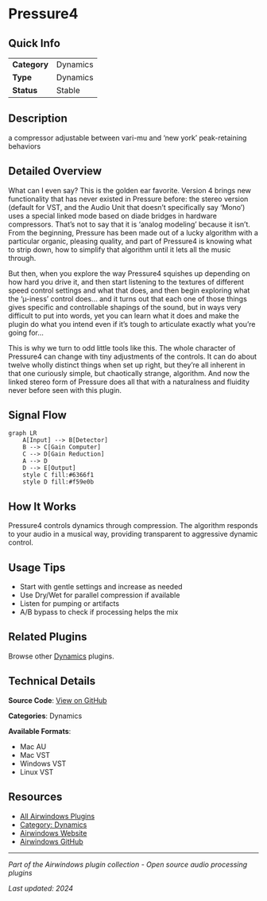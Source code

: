 # Pressure4



## Quick Info

| | |
|---|---|
| **Category** | Dynamics |
| **Type** | Dynamics |
| **Status** | Stable |

## Description

a compressor adjustable between vari-mu and ‘new york’ peak-retaining behaviors

## Detailed Overview

What can I even say? This is the golden ear favorite. Version 4 brings new functionality that has never existed in Pressure before: the stereo version (default for VST, and the Audio Unit that doesn’t specifically say ‘Mono’) uses a special linked mode based on diade bridges in hardware compressors. That’s not to say that it is ‘analog modeling’ because it isn’t. From the beginning, Pressure has been made out of a lucky algorithm with a particular organic, pleasing quality, and part of Pressure4 is knowing what to strip down, how to simplify that algorithm until it lets all the music through.

But then, when you explore the way Pressure4 squishes up depending on how hard you drive it, and then start listening to the textures of different speed control settings and what that does, and then begin exploring what the ‘µ-iness’ control does… and it turns out that each one of those things gives specific and controllable shapings of the sound, but in ways very difficult to put into words, yet you can learn what it does and make the plugin do what you intend even if it’s tough to articulate exactly what you’re going for…

This is why we turn to odd little tools like this. The whole character of Pressure4 can change with tiny adjustments of the controls. It can do about twelve wholly distinct things when set up right, but they’re all inherent in that one curiously simple, but chaotically strange, algorithm. And now the linked stereo form of Pressure does all that with a naturalness and fluidity never before seen with this plugin.

## Signal Flow

```mermaid
graph LR
    A[Input] --> B[Detector]
    B --> C[Gain Computer]
    C --> D[Gain Reduction]
    A --> D
    D --> E[Output]
    style C fill:#6366f1
    style D fill:#f59e0b
```

## How It Works

Pressure4 controls dynamics through compression. The algorithm responds to your audio in a musical way, providing transparent to aggressive dynamic control.

## Usage Tips

- Start with gentle settings and increase as needed
- Use Dry/Wet for parallel compression if available
- Listen for pumping or artifacts
- A/B bypass to check if processing helps the mix


## Related Plugins

Browse other [Dynamics](../categories/dynamics.md) plugins.


## Technical Details

**Source Code**: [View on GitHub](https://github.com/airwindows/airwindows/tree/master/plugins/LinuxVST/src/Pressure4)

**Categories**: Dynamics

**Available Formats**:
- Mac AU
- Mac VST
- Windows VST
- Linux VST

## Resources

- [All Airwindows Plugins](../../README.md)
- [Category: Dynamics](../categories/dynamics.md)
- [Airwindows Website](https://www.airwindows.com)
- [Airwindows GitHub](https://github.com/airwindows/airwindows)

---

*Part of the Airwindows plugin collection - Open source audio processing plugins*

*Last updated: 2024*
